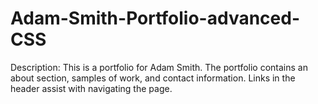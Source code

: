 # Adam-Smith-Portfolio-advanced-CSS

Description:
This is a portfolio for Adam Smith. The portfolio contains an about section, samples of work, and contact information. Links in the header assist with navigating the page.


